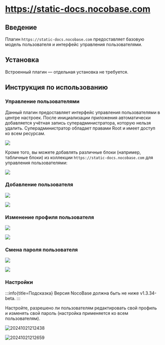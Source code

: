 # https://static-docs.nocobase.com

<PluginInfo name="https://static-docs.nocobase.com"></PluginInfo>

## Введение

Плагин `https://static-docs.nocobase.com` предоставляет базовую модель пользователя и интерфейс управления пользователями.

## Установка

Встроенный плагин — отдельная установка не требуется.

## Инструкция по использованию

### Управление пользователями

Данный плагин предоставляет интерфейс управления пользователями в центре настроек. После инициализации приложения автоматически добавляется учётная запись суперадминистратора, которую нельзя удалить. Суперадминистратор обладает правами Root и имеет доступ ко всем ресурсам.

![](https://static-docs.nocobase.com/44bf40f56b45d4dd96c424fb08082cf6.png)

Кроме того, вы можете добавлять различные блоки (например, табличные блоки) из коллекции `https://static-docs.nocobase.com` для управления пользователями:

![](https://static-docs.nocobase.com/76b5a4652f869541a9e8f18a4568a7c9.png)

### Добавление пользователя

![](https://static-docs.nocobase.com/4f8ef9ffc1c17f275b62b462f6385b19.png)

![](https://static-docs.nocobase.com/437828173950bd7c21b40a6243ffe150.png)

### Изменение профиля пользователя

![](https://static-docs.nocobase.com/d25e06872bd1d48ed8c1139728fa5ff3.png)

![](https://static-docs.nocobase.com/c140bcaab240385b9b5aca32a2ec2801.png)

### Смена пароля пользователя

![](https://static-docs.nocobase.com/26c24c4cebda3d144dc4e9b728c2ede5.png)

![](https://static-docs.nocobase.com/23a2b2223cb5b387b3699cc6143302e8.png)

### Настройки

:::info{title=Подсказка}
Версия NocoBase должна быть не ниже v1.3.34-beta.
:::

Настройте, разрешено ли пользователям редактировать свой профиль и изменять свой пароль (настройка применяется ко всем пользователям).

![20241021212438](https://static-docs.nocobase.com/20241021212438.png)

![20241021212659](https://static-docs.nocobase.com/20241021212659.png)
